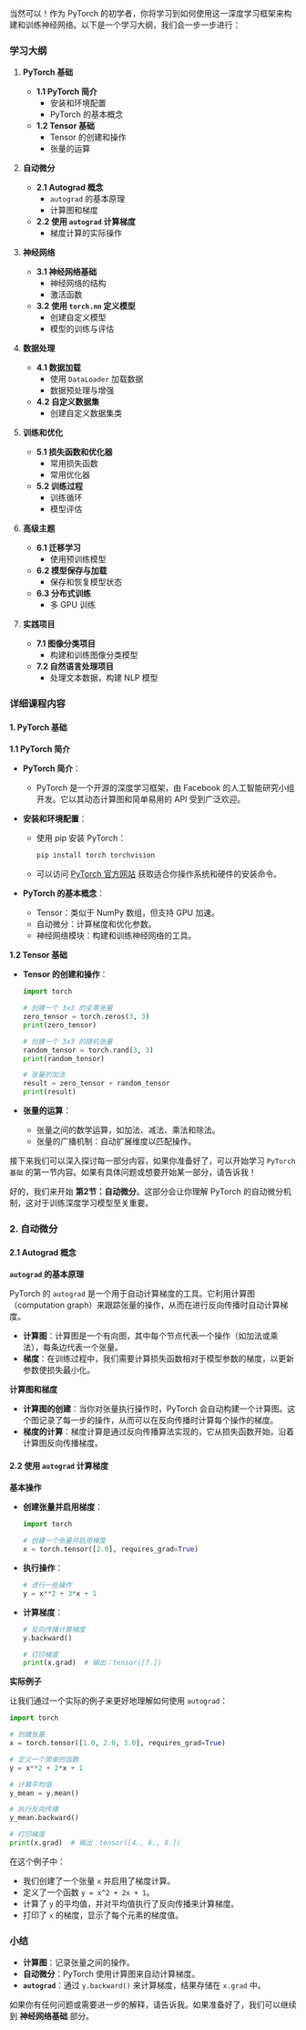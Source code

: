 当然可以！作为 PyTorch 的初学者，你将学习到如何使用这一深度学习框架来构建和训练神经网络。以下是一个学习大纲，我们会一步一步进行：

### 学习大纲

1. **PyTorch 基础**
   - **1.1 PyTorch 简介**
     - 安装和环境配置
     - PyTorch 的基本概念
   - **1.2 Tensor 基础**
     - Tensor 的创建和操作
     - 张量的运算

2. **自动微分**
   - **2.1 Autograd 概念**
     - `autograd` 的基本原理
     - 计算图和梯度
   - **2.2 使用 `autograd` 计算梯度**
     - 梯度计算的实际操作

3. **神经网络**
   - **3.1 神经网络基础**
     - 神经网络的结构
     - 激活函数
   - **3.2 使用 `torch.nn` 定义模型**
     - 创建自定义模型
     - 模型的训练与评估

4. **数据处理**
   - **4.1 数据加载**
     - 使用 `DataLoader` 加载数据
     - 数据预处理与增强
   - **4.2 自定义数据集**
     - 创建自定义数据集类

5. **训练和优化**
   - **5.1 损失函数和优化器**
     - 常用损失函数
     - 常用优化器
   - **5.2 训练过程**
     - 训练循环
     - 模型评估

6. **高级主题**
   - **6.1 迁移学习**
     - 使用预训练模型
   - **6.2 模型保存与加载**
     - 保存和恢复模型状态
   - **6.3 分布式训练**
     - 多 GPU 训练

7. **实践项目**
   - **7.1 图像分类项目**
     - 构建和训练图像分类模型
   - **7.2 自然语言处理项目**
     - 处理文本数据，构建 NLP 模型

### 详细课程内容

#### 1. PyTorch 基础

**1.1 PyTorch 简介**

- **PyTorch 简介**：
  - PyTorch 是一个开源的深度学习框架，由 Facebook 的人工智能研究小组开发。它以其动态计算图和简单易用的 API 受到广泛欢迎。

- **安装和环境配置**：
  - 使用 pip 安装 PyTorch：
    ```bash
    pip install torch torchvision
    ```
  - 可以访问 [PyTorch 官方网站](https://pytorch.org/get-started/locally/) 获取适合你操作系统和硬件的安装命令。

- **PyTorch 的基本概念**：
  - Tensor：类似于 NumPy 数组，但支持 GPU 加速。
  - 自动微分：计算梯度和优化参数。
  - 神经网络模块：构建和训练神经网络的工具。

**1.2 Tensor 基础**

- **Tensor 的创建和操作**：
  ```python
  import torch
  
  # 创建一个 3x3 的全零张量
  zero_tensor = torch.zeros(3, 3)
  print(zero_tensor)
  
  # 创建一个 3x3 的随机张量
  random_tensor = torch.rand(3, 3)
  print(random_tensor)
  
  # 张量的加法
  result = zero_tensor + random_tensor
  print(result)
  ```

- **张量的运算**：
  - 张量之间的数学运算，如加法、减法、乘法和除法。
  - 张量的广播机制：自动扩展维度以匹配操作。

接下来我们可以深入探讨每一部分内容，如果你准备好了，可以开始学习 `PyTorch 基础` 的第一节内容。如果有具体问题或想要开始某一部分，请告诉我！


好的，我们来开始 **第2节：自动微分**。这部分会让你理解 PyTorch 的自动微分机制，这对于训练深度学习模型至关重要。

### 2. 自动微分

#### 2.1 Autograd 概念

**`autograd` 的基本原理**

PyTorch 的 `autograd` 是一个用于自动计算梯度的工具。它利用计算图（computation graph）来跟踪张量的操作，从而在进行反向传播时自动计算梯度。

- **计算图**：计算图是一个有向图，其中每个节点代表一个操作（如加法或乘法），每条边代表一个张量。
- **梯度**：在训练过程中，我们需要计算损失函数相对于模型参数的梯度，以更新参数使损失最小化。

**计算图和梯度**

- **计算图的创建**：当你对张量执行操作时，PyTorch 会自动构建一个计算图。这个图记录了每一步的操作，从而可以在反向传播时计算每个操作的梯度。
- **梯度的计算**：梯度计算是通过反向传播算法实现的，它从损失函数开始，沿着计算图反向传播梯度。

#### 2.2 使用 `autograd` 计算梯度

**基本操作**

- **创建张量并启用梯度**：
  ```python
  import torch
  
  # 创建一个张量并启用梯度
  x = torch.tensor([2.0], requires_grad=True)
  ```

- **执行操作**：
  ```python
  # 进行一些操作
  y = x**2 + 3*x + 1
  ```

- **计算梯度**：
  ```python
  # 反向传播计算梯度
  y.backward()
  
  # 打印梯度
  print(x.grad)  # 输出：tensor([7.])
  ```

**实际例子**

让我们通过一个实际的例子来更好地理解如何使用 `autograd`：

```python
import torch

# 创建张量
x = torch.tensor([1.0, 2.0, 3.0], requires_grad=True)

# 定义一个简单的函数
y = x**2 + 2*x + 1

# 计算平均值
y_mean = y.mean()

# 执行反向传播
y_mean.backward()

# 打印梯度
print(x.grad)  # 输出：tensor([4., 6., 8.])
```

在这个例子中：
- 我们创建了一个张量 `x` 并启用了梯度计算。
- 定义了一个函数 `y = x^2 + 2x + 1`。
- 计算了 `y` 的平均值，并对平均值执行了反向传播来计算梯度。
- 打印了 `x` 的梯度，显示了每个元素的梯度值。

### 小结

- **计算图**：记录张量之间的操作。
- **自动微分**：PyTorch 使用计算图来自动计算梯度。
- **`autograd`**：通过 `y.backward()` 来计算梯度，结果存储在 `x.grad` 中。

如果你有任何问题或需要进一步的解释，请告诉我。如果准备好了，我们可以继续到 **神经网络基础** 部分。